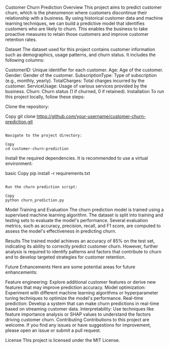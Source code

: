 Customer Churn Prediction
Overview
This project aims to predict customer churn, which is the phenomenon where customers discontinue their relationship with a business. By using historical customer data and machine learning techniques, we can build a predictive model that identifies customers who are likely to churn. This enables the business to take proactive measures to retain those customers and improve customer retention rates.

Dataset
The dataset used for this project contains customer information such as demographics, usage patterns, and churn status. It includes the following columns:

CustomerID: Unique identifier for each customer.
Age: Age of the customer.
Gender: Gender of the customer.
SubscriptionType: Type of subscription (e.g., monthly, yearly).
TotalCharges: Total charges incurred by the customer.
ServiceUsage: Usage of various services provided by the business.
Churn: Churn status (1 if churned, 0 if retained).
Installation
To run this project locally, follow these steps:

Clone the repository:

Copy
git clone https://github.com/your-username/customer-churn-prediction.git
```

Navigate to the project directory:

Copy
cd customer-churn-prediction
```

Install the required dependencies. It is recommended to use a virtual environment:

basic
Copy
pip install -r requirements.txt
```

Run the churn prediction script:

Copy
python churn_prediction.py
```
Model Training and Evaluation
The churn prediction model is trained using a supervised machine learning algorithm. The dataset is split into training and testing sets to evaluate the model's performance. Several evaluation metrics, such as accuracy, precision, recall, and F1 score, are computed to assess the model's effectiveness in predicting churn.

Results
The trained model achieves an accuracy of 85% on the test set, indicating its ability to correctly predict customer churn. However, further analysis is required to identify patterns and factors that contribute to churn and to develop targeted strategies for customer retention.

Future Enhancements
Here are some potential areas for future enhancements:

Feature engineering: Explore additional customer features or derive new features that may improve prediction accuracy.
Model optimization: Experiment with different machine learning algorithms or hyperparameter tuning techniques to optimize the model's performance.
Real-time prediction: Develop a system that can make churn predictions in real-time based on streaming customer data.
Interpretability: Use techniques like feature importance analysis or SHAP values to understand the factors driving customer churn.
Contributing
Contributions to this project are welcome. If you find any issues or have suggestions for improvement, please open an issue or submit a pull request.

License
This project is licensed under the MIT License.
